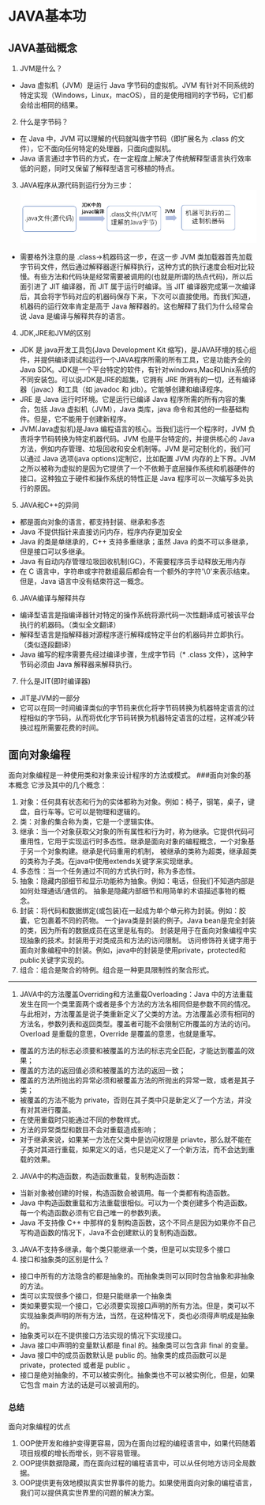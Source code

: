 # JAVA基本功
## JAVA基础概念


1. JVM是什么？
- Java 虚拟机（JVM）是运行 Java 字节码的虚拟机。JVM 有针对不同系统的特定实现（Windows，Linux，macOS），目的是使用相同的字节码，它们都会给出相同的结果。

2. 什么是字节码？
- 在 Java 中，JVM 可以理解的代码就叫做字节码（即扩展名为 .class 的文件），它不面向任何特定的处理器，只面向虚拟机。
- Java 语言通过字节码的方式，在一定程度上解决了传统解释型语言执行效率低的问题，同时又保留了解释型语言可移植的特点。

3. JAVA程序从源代码到运行分为三步：
![](assets/markdown-img-paste-20201015232018594.png)
- 需要格外注意的是 .class->机器码这一步，在这一步 JVM 类加载器首先加载字节码文件，然后通过解释器逐行解释执行，这种方式的执行速度会相对比较慢。有些方法和代码块是经常需要被调用的(也就是所谓的热点代码)，所以后面引进了 JIT 编译器，而 JIT 属于运行时编译。当 JIT 编译器完成第一次编译后，其会将字节码对应的机器码保存下来，下次可以直接使用。而我们知道，机器码的运行效率肯定是高于 Java 解释器的。这也解释了我们为什么经常会说 Java 是编译与解释共存的语言。

4. JDK,JRE和JVM的区别
- JDK 是 java开发工具包(Java Development Kit 缩写)，是JAVA环境的核心组件，并提供编译调试和运行一个JAVA程序所需的所有工具，它是功能齐全的 Java SDK。JDK是一个平台特定的软件，有针对windows,Mac和Unix系统的不同安装包。可以说JDK是JRE的超集，它拥有 JRE 所拥有的一切，还有编译器（javac）和工具（如 javadoc 和 jdb）。它能够创建和编译程序。
- JRE 是 Java 运行时环境。它是运行已编译 Java 程序所需的所有内容的集合，包括 Java 虚拟机（JVM），Java 类库，java 命令和其他的一些基础构件。但是，它不能用于创建新程序。
- JVM(Java虚拟机)是Java 编程语言的核心。当我们运行一个程序时，JVM 负责将字节码转换为特定机器代码。JVM 也是平台特定的，并提供核心的 Java 方法，例如内存管理、垃圾回收和安全机制等。JVM 是可定制化的，我们可以通过 Java 选项(java options)定制它，比如配置 JVM 内存的上下界。JVM 之所以被称为虚拟的是因为它提供了一个不依赖于底层操作系统和机器硬件的接口。这种独立于硬件和操作系统的特性正是 Java 程序可以一次编写多处执行的原因。

5. JAVA和C++的异同
- 都是面向对象的语言，都支持封装、继承和多态
- Java 不提供指针来直接访问内存，程序内存更加安全
- Java 的类是单继承的，C++ 支持多重继承；虽然 Java 的类不可以多继承，但是接口可以多继承。
- Java 有自动内存管理垃圾回收机制(GC)，不需要程序员手动释放无用内存
- 在 C 语言中，字符串或字符数组最后都会有一个额外的字符'\0'来表示结束。但是，Java 语言中没有结束符这一概念。

6. JAVA编译与解释共存
- 编译型语言是指编译器针对特定的操作系统将源代码一次性翻译成可被该平台执行的机器码。（类似全文翻译）
- 解释型语言是指解释器对源程序逐行解释成特定平台的机器码并立即执行。（类似逐段翻译）
- Java 编写的程序需要先经过编译步骤，生成字节码（* .class 文件），这种字节码必须由 Java 解释器来解释执行。

7. 什么是JIT(即时编译器)
- JIT是JVM的一部分
- 它可以在同一时间编译类似的字节码来优化将字节码转换为机器特定语言的过程相似的字节码，从而将优化字节码转换为机器特定语言的过程，这样减少转换过程所需要花费的时间。

## 面向对象编程
面向对象编程是一种使用类和对象来设计程序的方法或模式。
###面向对象的基本概念
它涉及其中的几个概念：
1. 对象：任何具有状态和行为的实体都称为对象。例如：椅子，钢笔，桌子，键盘，自行车等。它可以是物理和逻辑的。
2. 类：对象的集合称为类，它是一个逻辑实体。
3. 继承：当一个对象获取父对象的所有属性和行为时，称为继承。它提供代码可重用性，它用于实现运行时多态性。继承是面向对象的编程概念，一个对象基于另一个对象构建。继承是代码重用的机制， 被继承的类称为超类，继承超类的类称为子类。在java中使用extends关键字来实现继承。
4. 多态性：当一个任务通过不同的方式执行时，称为多态性。
5. 抽象：隐藏内部细节和显示功能称为抽象。例如：电话，但我们不知道内部是如何处理通话/通信的。
抽象是隐藏内部细节和用简单的术语描述事物的概念。
6. 封装：将代码和数据绑定(或包装)在一起成为单个单元称为封装。例如：胶囊，它包裹着不同的药物。
一个java类是封装的例子。Java bean是完全封装的类，因为所有的数据成员在这里是私有的。
封装是用于在面向对象编程中实现抽象的技术。封装用于对类成员和方法的访问限制。
访问修饰符关键字用于面向对象编程中的封装。例如，java中的封装是使用private，protected和public关键字实现的。
7. 组合：组合是聚合的特例。组合是一种更具限制性的聚合形式。
-------------------------------------------------------

1. JAVA中的方法覆盖Overriding和方法重载Overloading：Java 中的方法重载发生在同一个类里面两个或者是多个方法的方法名相同但是参数不同的情况。与此相对，方法覆盖是说子类重新定义了父类的方法。方法覆盖必须有相同的方法名，参数列表和返回类型。覆盖者可能不会限制它所覆盖的方法的访问。Overload 是重载的意思，Override 是覆盖的意思，也就是重写。
- 覆盖的方法的标志必须要和被覆盖的方法的标志完全匹配，才能达到覆盖的效果；
- 覆盖的方法的返回值必须和被覆盖的方法的返回一致；
- 覆盖的方法所抛出的异常必须和被覆盖方法的所抛出的异常一致，或者是其子类；
- 被覆盖的方法不能为 private，否则在其子类中只是新定义了一个方法，并没有对其进行覆盖。
- 在使用重载时只能通过不同的参数样式。
- 方法的异常类型和数目不会对重载造成影响；
- 对于继承来说，如果某一方法在父类中是访问权限是 priavte，那么就不能在子类对其进行重载，如果定义的话，也只是定义了一个新方法，而不会达到重载的效果。

2. JAVA中的构造函数，构造函数重载，复制构造函数：
- 当新对象被创建的时候，构造函数会被调用。每一个类都有构造函数。
- Java 中构造函数重载和方法重载很相似。可以为一个类创建多个构造函数。每一个构造函数必须有它自己唯一的参数列表。
- Java 不支持像 C++ 中那样的复制构造函数，这个不同点是因为如果你不自己写构造函数的情况下，Java不会创建默认的复制构造函数。

3. JAVA不支持多继承，每个类只能继承一个类，但是可以实现多个接口
4. 接口和抽象类的区别是什么？
- 接口中所有的方法隐含的都是抽象的。而抽象类则可以同时包含抽象和非抽象的方法。
- 类可以实现很多个接口，但是只能继承一个抽象类
- 类如果要实现一个接口，它必须要实现接口声明的所有方法。但是，类可以不实现抽象类声明的所有方法，当然，在这种情况下，类也必须得声明成是抽象的。
- 抽象类可以在不提供接口方法实现的情况下实现接口。
- Java 接口中声明的变量默认都是 final 的。抽象类可以包含非 final 的变量。
- Java 接口中的成员函数默认是 public 的。抽象类的成员函数可以是 private，protected 或者是 public 。
- 接口是绝对抽象的，不可以被实例化。抽象类也不可以被实例化，但是，如果它包含 main 方法的话是可以被调用的。






### 总结
面向对象编程的优点
1. OOP使开发和维护变得更容易，因为在面向过程的编程语言中，如果代码随着项目规模的增长而增长，则不容易管理。
2. OOP提供数据隐藏，而在面向过程的编程语言中，可以从任何地方访问全局数据。
3. OOP提供更有效地模拟真实世界事件的能力。如果使用面向对象的编程语言，我们可以提供真实世界里的问题的解决方案。
